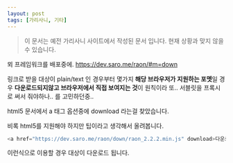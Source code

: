```yaml
---
layout: post
tags: [가리사니, 기타]
---
```


> 이 문서는 예전 가리사니 사이트에서 작성된 문서 입니다.
현재 상황과 맞지 않을 수 있습니다.


뫼 프레임워크를 배포중에.
https://dev.saro.me/raon/#m=down

 링크로 받을 대상이 plain/text 인 경우부터 몇가지 **해당 브라우저가 지원하는 포멧**일 경우 **다운로드되지않고 브라우저에서 직접 보여지는 것**이 원칙이라 또.. 서블릿을 프록시로 써서 줘야하나.. 를 고민하던중..

html5 문서에서 a 태그 옵션중에 download 라는걸 찾았습니다.

비록 html5를 지원해야 하지만 팁이라고 생각해서 올려봅니다.

``` java
<a href="https://dev.saro.me/raon/down/raon_2.2.2.min.js" download>다운로드</a>
```
이런식으로 이용할 경우 대상이 다운로드 됩니다.